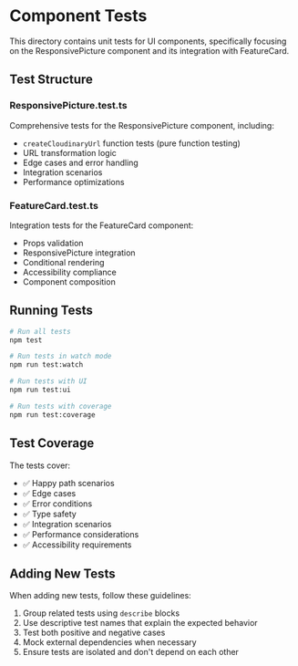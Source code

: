 # Component Tests

This directory contains unit tests for UI components, specifically focusing on the ResponsivePicture component and its integration with FeatureCard.

## Test Structure

### ResponsivePicture.test.ts
Comprehensive tests for the ResponsivePicture component, including:
- `createCloudinaryUrl` function tests (pure function testing)
- URL transformation logic
- Edge cases and error handling
- Integration scenarios
- Performance optimizations

### FeatureCard.test.ts
Integration tests for the FeatureCard component:
- Props validation
- ResponsivePicture integration
- Conditional rendering
- Accessibility compliance
- Component composition

## Running Tests

```bash
# Run all tests
npm test

# Run tests in watch mode
npm run test:watch

# Run tests with UI
npm run test:ui

# Run tests with coverage
npm run test:coverage
```

## Test Coverage

The tests cover:
- ✅ Happy path scenarios
- ✅ Edge cases
- ✅ Error conditions
- ✅ Type safety
- ✅ Integration scenarios
- ✅ Performance considerations
- ✅ Accessibility requirements

## Adding New Tests

When adding new tests, follow these guidelines:
1. Group related tests using `describe` blocks
2. Use descriptive test names that explain the expected behavior
3. Test both positive and negative cases
4. Mock external dependencies when necessary
5. Ensure tests are isolated and don't depend on each other
